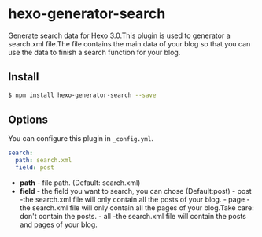 # hexo-generator-search

Generate search data for Hexo 3.0.This plugin is used to generator a search.xml file.The file contains the main data of your blog so that you can use the data to finish a search function for your blog.

## Install

``` bash
$ npm install hexo-generator-search --save
```

## Options

You can configure this plugin in `_config.yml`.

``` yaml
search:
  path: search.xml
  field: post
```

- **path** - file path. (Default: search.xml)
- **field** - the field you want to search, you can chose (Default:post)
            - post -the search.xml file will only contain all the posts of your blog.
            - page -the search.xml file will only contain all the pages of your blog.Take care: don't contain the posts.
            - all -the search.xml file will contain the posts and pages of your blog.